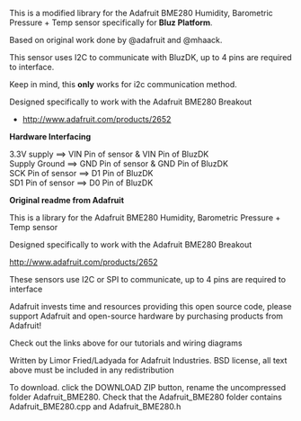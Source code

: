 This is a modified library for the Adafruit BME280 Humidity, Barometric Pressure + Temp sensor specifically for **Bluz Platform**.

Based on original work done by @adafruit and @mhaack.

This sensor uses I2C to communicate with BluzDK, up to 4 pins are required to interface.

Keep in mind, this **only** works for i2c communication method.

Designed specifically to work with the Adafruit BME280 Breakout 
 * http://www.adafruit.com/products/2652

**Hardware Interfacing**

3.3V supply       ==> VIN Pin of sensor & VIN Pin of BluzDK <br />
Supply Ground     ==> GND Pin of sensor & GND Pin of BluzDK <br />
SCK Pin of sensor ==> D1 Pin of BluzDK <br />
SD1 Pin of sensor ==> D0 Pin of BluzDK <br />

**Original readme from Adafruit**

This is a library for the Adafruit BME280 Humidity, Barometric Pressure + Temp sensor

Designed specifically to work with the Adafruit BME280 Breakout

http://www.adafruit.com/products/2652

These sensors use I2C or SPI to communicate, up to 4 pins are required to interface

Adafruit invests time and resources providing this open source code, please support Adafruit and open-source hardware by purchasing products from Adafruit!

Check out the links above for our tutorials and wiring diagrams

Written by Limor Fried/Ladyada for Adafruit Industries.
BSD license, all text above must be included in any redistribution

To download. click the DOWNLOAD ZIP button, rename the uncompressed folder Adafruit_BME280. Check that the Adafruit_BME280 folder contains Adafruit_BME280.cpp and Adafruit_BME280.h
